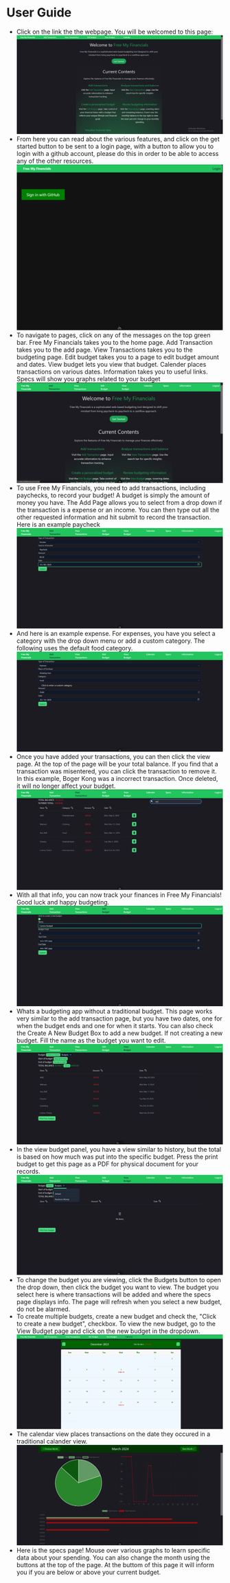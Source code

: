 # User Guide

- Click on the link the the webpage. You will be welcomed to this page:
![WelcomePage](welcomepage.PNG)
- From here you can read about the various features, and click on the get started button to be sent to a login page, with a button to allow you to login with a github account, please do this in order to be able to access any of the other resources.
![loginwithgithub](loginwithgithub.png)
- To navigate to pages, click on any of the messages on the top green bar. Free My Financials takes you to the home page. Add Transaction takes you to the add page. View Transactions takes you to the budgeting page. Edit budget takes you to a page to edit budget amount and dates. View budget lets you view that budget. Calender places transactions on various dates. Information takes you to useful links. Specs will show you graphs related to your budget
![ClickNav](hoverovertransaction.PNG)
- To use Free My Financials, you need to add transactions, including paychecks, to record your budget! A budget is simply the amount of money you have. The Add Page allows you to select from a drop down if the transaction is a expense or an income. You can then type out all the other requested information and hit submit to record the transaction. Here is an example paycheck
![AddTransaction](fillouttheinfo2.PNG)
- And here is an example expense. For expenses, you have you select a category with the drop down menu or add a custom category. The following uses the default food category.
![AddExpense](fillouttheinfo3.PNG)
- Once you have added your transactions, you can then click the view page. At the top of the page will be your total balance. If you find that a transaction was misentered, you can click the transaction to remove it. In this example, Boger Kong was a incorrect transaction. Once deleted, it will no longer affect your budget.
![history](history.PNG)
- With all that info, you can now track your finances in Free My Financials! Good luck and happy budgeting.
![budget](budget.PNG)
- Whats a budgeting app without a traditional budget. This page works very similar to the add transaction page, but you have two dates, one for when the budget ends and one for when it starts. You can also check the Create A New Budget Box to add a new budget. If not creating a new budget. Fill the name as the budget you want to edit. 
![budgetView](budgetView.PNG)
- In the view budget panel, you have a view similar to history, but the total is based on how much was put into the specific budget. Press the print budget to get this page as a PDF for physical document for your records.
![pickabudget](pickabudget.png)
- To change the budget you are viewing, click the Budgets button to open the drop down, then click the budget you want to view. The budget you select here is where transactions will be added and where the specs page displays info. The page will refresh when you select a new budget, do not be alarmed.
- To create multiple budgets, create a new budget and check the, "Click to create a new budget", checkbox. To view the new budget, go to the View Budget page and click on the new budget in the dropdown.
![cak](cal.PNG)
- The calendar view places transactions on the date they occured in a traditional calander view.
![specs](specs.png)
- Here is the specs page! Mouse over various graphs to learn specific data about your spending. You can also change the month using the buttons at the top of the page. At the buttom of this page it will inform you if you are below or above your current budget.
